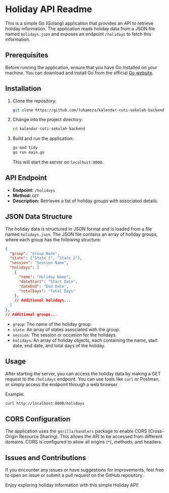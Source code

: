 # Holiday API Readme

This is a simple Go (Golang) application that provides an API to retrieve holiday information. The application reads holiday data from a JSON file named `holidays.json` and exposes an endpoint `/holidays` to fetch this information.

## Prerequisites

Before running the application, ensure that you have Go installed on your machine. You can download and install Go from the official [Go website](https://golang.org/dl/).

## Installation

1. Clone the repository:

   ```bash
   git clone https://github.com/luhamoza/kalendar-cuti-sekolah-backend
   ```

2. Change into the project directory:

   ```bash
   cd kalendar-cuti-sekolah-backend
   ```

3. Build and run the application:

   ```bash
   go mod tidy
   go run main.go
   ```

   This will start the server on `localhost:8000`.

## API Endpoint

- **Endpoint:** `/holidays`
- **Method:** `GET`
- **Description:** Retrieves a list of holiday groups with associated details.

## JSON Data Structure

The holiday data is structured in JSON format and is loaded from a file named `holidays.json`. The JSON file contains an array of holiday groups, where each group has the following structure:

```json
{
  "group": "Group Name",
  "state": ["State 1", "State 2"],
  "session": "Session Name",
  "holidays": [
    {
      "name": "Holiday Name",
      "dateStart": "Start Date",
      "dateEnd": "End Date",
      "totalDays": "Total Days"
    },
    // Additional holidays...
  ]
},
// Additional groups...
```

- `group`: The name of the holiday group.
- `state`: An array of states associated with the group.
- `session`: The session or occasion for the holidays.
- `holidays`: An array of holiday objects, each containing the name, start date, end date, and total days of the holiday.

## Usage

After starting the server, you can access the holiday data by making a GET request to the `/holidays` endpoint. You can use tools like `curl` or Postman, or simply access the endpoint through a web browser.

Example:

```bash
curl http://localhost:8000/holidays
```

## CORS Configuration

The application uses the `gorilla/handlers` package to enable CORS (Cross-Origin Resource Sharing). This allows the API to be accessed from different domains. CORS is configured to allow all origins (`*`), methods, and headers.

## Issues and Contributions

If you encounter any issues or have suggestions for improvements, feel free to open an issue or submit a pull request on the GitHub repository.

Enjoy exploring holiday information with this simple Holiday API!
